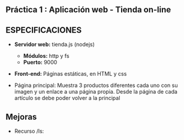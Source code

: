 ## Práctica 1 : Aplicación web - Tienda on-line

## **ESPECIFICACIONES**

* **Servidor web:** tienda.js (nodejs)
  * **Módulos:** http y fs
  * **Puerto:** 9000
 
* **Front-end:** Páginas estáticas, en HTML y css
*  Página principal: Muestra 3 productos diferentes cada uno con su imagen y un enlace a una página propia. Desde la página de cada artículo se debe poder volver a la principal

## **Mejoras**
* Recurso /ls: 


